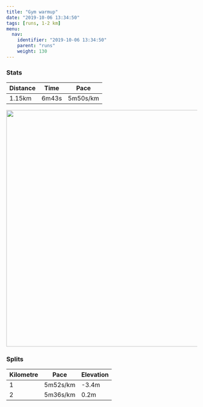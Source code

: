 ```yaml
---
title: "Gym warmup"
date: "2019-10-06 13:34:50"
tags: [runs, 1-2 km]
menu:
  nav:
    identifier: "2019-10-06 13:34:50"
    parent: "runs"
    weight: 130
---
```


### Stats

| Distance | Time | Pace |
|----------|------|------|
|1.15km|6m43s|5m50s/km|

<img src='https://maps.googleapis.com/maps/api/staticmap?maptype=terrain&path=enc:stjeIxzxLW}@Ga@[aAO_AQk@]w@OaAOWICO?m@hBIFGIOc@Ua@SUC@Sb@c@l@KHEAEEi@aB[q@SWKe@Ii@Ww@?YI_@Wo@Qs@Io@a@uBC[O}@BYV]PMXOXADD@DADMNKBe@YSc@GEKPUHKPG@INEAO]@J?r@EDI?q@Ye@g@QISEyAs@&key=AIzaSyAfqMeaZ1CCJFGP5cWud__oZnT_Pybg-1M&size=800x800&scale=2&markers=color:yellow|label:S|53.47162,-2.26237&markers=color:green|label:F|53.476340000000015,-2.2564000000000024' width='625' />

### Splits

| Kilometre | Pace | Elevation |
|------|------|-----------|
|1|5m52s/km|-3.4m|
|2|5m36s/km|0.2m|
